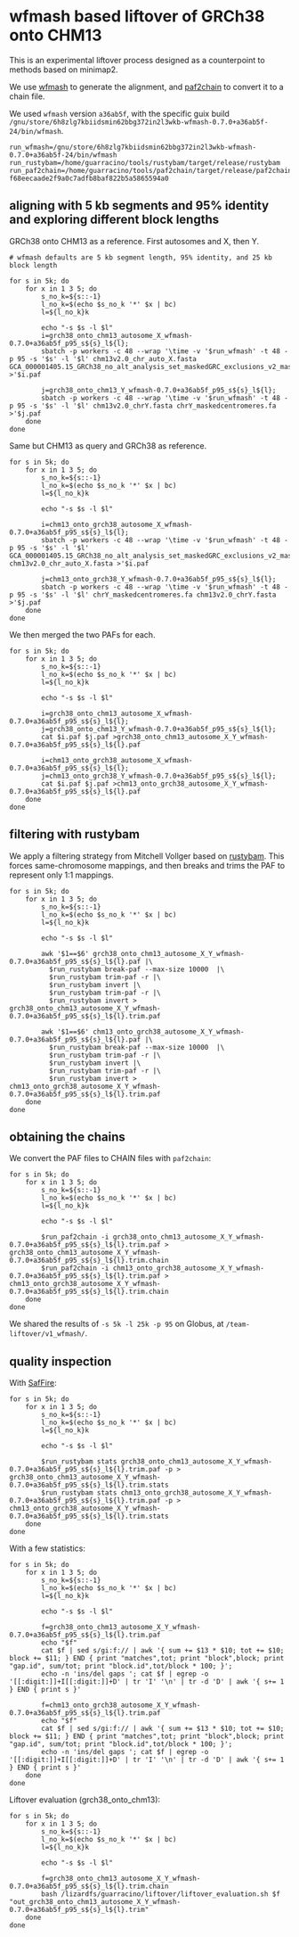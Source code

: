# wfmash based liftover of GRCh38 onto CHM13

This is an experimental liftover process designed as a counterpoint to methods based on minimap2.

We use [wfmash](https://github.com/ekg/wfmash) to generate the alignment, and [paf2chain](https://github.com/AndreaGuarracino/paf2chain) to convert it to a chain file.

We used `wfmash` version `a36ab5f`, with the specific guix build `/gnu/store/6h8zlg7kbiidsmin62bbg372in2l3wkb-wfmash-0.7.0+a36ab5f-24/bin/wfmash`.

```shell
run_wfmash=/gnu/store/6h8zlg7kbiidsmin62bbg372in2l3wkb-wfmash-0.7.0+a36ab5f-24/bin/wfmash
run_rustybam=/home/guarracino/tools/rustybam/target/release/rustybam
run_paf2chain=/home/guarracino/tools/paf2chain/target/release/paf2chain-f68eecaade2f9a0c7adfb8baf822b5a5865594a0
```

## aligning with 5 kb segments and 95% identity and exploring different block lengths

GRCh38 onto CHM13 as a reference. First autosomes and X, then Y.

```shell
# wfmash defaults are 5 kb segment length, 95% identity, and 25 kb block length

for s in 5k; do   
    for x in 1 3 5; do
        s_no_k=${s::-1}
        l_no_k=$(echo $s_no_k '*' $x | bc)
        l=${l_no_k}k
          
        echo "-s $s -l $l"
        i=grch38_onto_chm13_autosome_X_wfmash-0.7.0+a36ab5f_p95_s${s}_l${l};
        sbatch -p workers -c 48 --wrap '\time -v '$run_wfmash' -t 48 -p 95 -s '$s' -l '$l' chm13v2.0_chr_auto_X.fasta GCA_000001405.15_GRCh38_no_alt_analysis_set_maskedGRC_exclusions_v2_maskedcentromeres_chr_auto_X.fasta >'$i.paf
            
        j=grch38_onto_chm13_Y_wfmash-0.7.0+a36ab5f_p95_s${s}_l${l};
        sbatch -p workers -c 48 --wrap '\time -v '$run_wfmash' -t 48 -p 95 -s '$s' -l '$l' chm13v2.0_chrY.fasta chrY_maskedcentromeres.fa >'$j.paf
    done
done
```

Same but CHM13 as query and GRCh38 as reference.

```shell
for s in 5k; do   
    for x in 1 3 5; do
        s_no_k=${s::-1}
        l_no_k=$(echo $s_no_k '*' $x | bc)
        l=${l_no_k}k
          
        echo "-s $s -l $l"
    
        i=chm13_onto_grch38_autosome_X_wfmash-0.7.0+a36ab5f_p95_s${s}_l${l};
        sbatch -p workers -c 48 --wrap '\time -v '$run_wfmash' -t 48 -p 95 -s '$s' -l '$l' GCA_000001405.15_GRCh38_no_alt_analysis_set_maskedGRC_exclusions_v2_maskedcentromeres_chr_auto_X.fasta chm13v2.0_chr_auto_X.fasta >'$i.paf
    
        j=chm13_onto_grch38_Y_wfmash-0.7.0+a36ab5f_p95_s${s}_l${l};
        sbatch -p workers -c 48 --wrap '\time -v '$run_wfmash' -t 48 -p 95 -s '$s' -l '$l' chrY_maskedcentromeres.fa chm13v2.0_chrY.fasta >'$j.paf
    done
done
```

We then merged the two PAFs for each.

```shell
for s in 5k; do   
    for x in 1 3 5; do
        s_no_k=${s::-1}
        l_no_k=$(echo $s_no_k '*' $x | bc)
        l=${l_no_k}k
          
        echo "-s $s -l $l"

        i=grch38_onto_chm13_autosome_X_wfmash-0.7.0+a36ab5f_p95_s${s}_l${l};
        j=grch38_onto_chm13_Y_wfmash-0.7.0+a36ab5f_p95_s${s}_l${l};
        cat $i.paf $j.paf >grch38_onto_chm13_autosome_X_Y_wfmash-0.7.0+a36ab5f_p95_s${s}_l${l}.paf
        
        i=chm13_onto_grch38_autosome_X_wfmash-0.7.0+a36ab5f_p95_s${s}_l${l};
        j=chm13_onto_grch38_Y_wfmash-0.7.0+a36ab5f_p95_s${s}_l${l};
        cat $i.paf $j.paf >chm13_onto_grch38_autosome_X_Y_wfmash-0.7.0+a36ab5f_p95_s${s}_l${l}.paf
    done
done
```

## filtering with rustybam

We apply a filtering strategy from Mitchell Vollger based on [rustybam](https://mrvollger.github.io/rustybam/).
This forces same-chromosome mappings, and then breaks and trims the PAF to represent only 1:1 mappings.

```shell
for s in 5k; do   
    for x in 1 3 5; do
        s_no_k=${s::-1}
        l_no_k=$(echo $s_no_k '*' $x | bc)
        l=${l_no_k}k
          
        echo "-s $s -l $l"
    
        awk '$1==$6' grch38_onto_chm13_autosome_X_Y_wfmash-0.7.0+a36ab5f_p95_s${s}_l${l}.paf |\
          $run_rustybam break-paf --max-size 10000  |\
          $run_rustybam trim-paf -r |\
          $run_rustybam invert |\
          $run_rustybam trim-paf -r |\
          $run_rustybam invert > grch38_onto_chm13_autosome_X_Y_wfmash-0.7.0+a36ab5f_p95_s${s}_l${l}.trim.paf
        
        awk '$1==$6' chm13_onto_grch38_autosome_X_Y_wfmash-0.7.0+a36ab5f_p95_s${s}_l${l}.paf |\
          $run_rustybam break-paf --max-size 10000  |\
          $run_rustybam trim-paf -r |\
          $run_rustybam invert |\
          $run_rustybam trim-paf -r |\
          $run_rustybam invert > chm13_onto_grch38_autosome_X_Y_wfmash-0.7.0+a36ab5f_p95_s${s}_l${l}.trim.paf
    done
done
```

## obtaining the chains

We convert the PAF files to CHAIN files with `paf2chain`:

```shell
for s in 5k; do   
    for x in 1 3 5; do
        s_no_k=${s::-1}
        l_no_k=$(echo $s_no_k '*' $x | bc)
        l=${l_no_k}k
          
        echo "-s $s -l $l"
      
        $run_paf2chain -i grch38_onto_chm13_autosome_X_Y_wfmash-0.7.0+a36ab5f_p95_s${s}_l${l}.trim.paf > grch38_onto_chm13_autosome_X_Y_wfmash-0.7.0+a36ab5f_p95_s${s}_l${l}.trim.chain
        $run_paf2chain -i chm13_onto_grch38_autosome_X_Y_wfmash-0.7.0+a36ab5f_p95_s${s}_l${l}.trim.paf > chm13_onto_grch38_autosome_X_Y_wfmash-0.7.0+a36ab5f_p95_s${s}_l${l}.trim.chain
    done
done
```

We shared the results of `-s 5k -l 25k -p 95` on Globus, at `/team-liftover/v1_wfmash/`.


## quality inspection

With [SafFire](https://github.com/mrvollger/SafFire):

```shell
for s in 5k; do   
    for x in 1 3 5; do
        s_no_k=${s::-1}
        l_no_k=$(echo $s_no_k '*' $x | bc)
        l=${l_no_k}k
          
        echo "-s $s -l $l"
    
        $run_rustybam stats grch38_onto_chm13_autosome_X_Y_wfmash-0.7.0+a36ab5f_p95_s${s}_l${l}.trim.paf -p > grch38_onto_chm13_autosome_X_Y_wfmash-0.7.0+a36ab5f_p95_s${s}_l${l}.trim.stats
        $run_rustybam stats chm13_onto_grch38_autosome_X_Y_wfmash-0.7.0+a36ab5f_p95_s${s}_l${l}.trim.paf -p > chm13_onto_grch38_autosome_X_Y_wfmash-0.7.0+a36ab5f_p95_s${s}_l${l}.trim.stats
    done
done
```

With a few statistics:

```shell
for s in 5k; do   
    for x in 1 3 5; do
        s_no_k=${s::-1}
        l_no_k=$(echo $s_no_k '*' $x | bc)
        l=${l_no_k}k
          
        echo "-s $s -l $l"
    
        f=grch38_onto_chm13_autosome_X_Y_wfmash-0.7.0+a36ab5f_p95_s${s}_l${l}.trim.paf
        echo "$f"
        cat $f | sed s/gi:f:// | awk '{ sum += $13 * $10; tot += $10; block += $11; } END { print "matches",tot; print "block",block; print "gap.id", sum/tot; print "block.id",tot/block * 100; }';
        echo -n 'ins/del gaps '; cat $f | egrep -o '[[:digit:]]+I[[:digit:]]+D' | tr 'I' '\n' | tr -d 'D' | awk '{ s+= 1 } END { print s }'
        
        f=chm13_onto_grch38_autosome_X_Y_wfmash-0.7.0+a36ab5f_p95_s${s}_l${l}.trim.paf
        echo "$f"
        cat $f | sed s/gi:f:// | awk '{ sum += $13 * $10; tot += $10; block += $11; } END { print "matches",tot; print "block",block; print "gap.id", sum/tot; print "block.id",tot/block * 100; }';
        echo -n 'ins/del gaps '; cat $f | egrep -o '[[:digit:]]+I[[:digit:]]+D' | tr 'I' '\n' | tr -d 'D' | awk '{ s+= 1 } END { print s }'
    done
done
```

Liftover evaluation (grch38_onto_chm13):

```shell
for s in 5k; do   
    for x in 1 3 5; do
        s_no_k=${s::-1}
        l_no_k=$(echo $s_no_k '*' $x | bc)
        l=${l_no_k}k
          
        echo "-s $s -l $l"
    
        f=grch38_onto_chm13_autosome_X_Y_wfmash-0.7.0+a36ab5f_p95_s${s}_l${l}.trim.chain  
        bash /lizardfs/guarracino/liftover/liftover_evaluation.sh $f "out_grch38_onto_chm13_autosome_X_Y_wfmash-0.7.0+a36ab5f_p95_s${s}_l${l}.trim"
    done
done
```